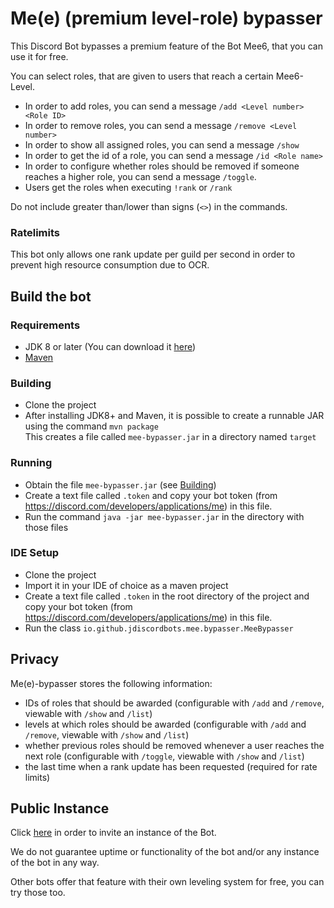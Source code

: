 # Me(e) (premium level-role) bypasser

This Discord Bot bypasses a premium feature of the Bot Mee6, that you can use it for free.

You can select roles, that are given to users that reach a certain Mee6-Level.

* In order to add roles, you can send a message `/add <Level number> <Role ID>`
* In order to remove roles, you can send a message `/remove <Level number>`
* In order to show all assigned roles, you can send a message `/show`
* In order to get the id of a role, you can send a message `/id <Role name>`
* In order to configure whether roles should be removed if someone reaches a higher role, you can send a message `/toggle`.
* Users get the roles when executing `!rank` or `/rank`

Do not include greater than/lower than signs (`<>`) in the commands.

### Ratelimits

This bot only allows one rank update per guild per second in order to prevent high resource consumption due to OCR.

## Build the bot

### Requirements
* JDK 8 or later (You can download it [here](https://adoptopenjdk.net/))
* [Maven](https://maven.apache.org/download.cgi)

### Building
* Clone the project
* After installing JDK8+ and Maven, it is possible to create a runnable JAR using the command `mvn package`<br/>
  This creates a file called `mee-bypasser.jar` in a directory named `target`

### Running
* Obtain the file `mee-bypasser.jar` (see [Building](https://github.com/JDiscordBots/Me-e--bypasser#building))
* Create a text file called `.token` and copy your bot token (from <https://discord.com/developers/applications/me>) in this file.
* Run the command `java -jar mee-bypasser.jar` in the directory with those files

### IDE Setup
* Clone the project
* Import it in your IDE of choice as a maven project
* Create a text file called `.token` in the root directory of the project and copy your bot token (from <https://discord.com/developers/applications/me>) in this file.
* Run the class `io.github.jdiscordbots.mee.bypasser.MeeBypasser`

## Privacy

Me(e)-bypasser stores the following information:
- IDs of roles that should be awarded (configurable with `/add` and `/remove`, viewable with `/show` and `/list`)
- levels at which roles should be awarded (configurable with `/add` and `/remove`, viewable with `/show` and `/list`)
- whether previous roles should be removed whenever a user reaches the next role (configurable with `/toggle`, viewable with `/show` and `/list`)
- the last time when a rank update has been requested (required for rate limits)

## Public Instance

Click [here](https://discord.com/api/oauth2/authorize?client_id=644830792845099009&permissions=268520448&scope=bot%20applications.commands) in order to invite an instance of the Bot.

We do not guarantee uptime or functionality of the bot and/or any instance of the bot in any way.

Other bots offer that feature with their own leveling system for free, you can try those too.
